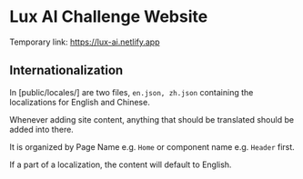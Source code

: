 # Lux AI Challenge Website

Temporary link: https://lux-ai.netlify.app

## Internationalization

In [public/locales/] are two files, `en.json, zh.json` containing the localizations for English and Chinese.

Whenever adding site content, anything that should be translated should be added into there.

It is organized by Page Name e.g. `Home` or component name e.g. `Header` first.

If a part of a localization, the content will default to English.
